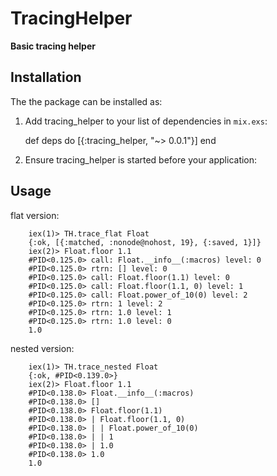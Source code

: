 # TracingHelper

**Basic tracing helper**

## Installation

The the package can be installed as:

  1. Add tracing_helper to your list of dependencies in `mix.exs`:

        def deps do
          [{:tracing_helper, "~> 0.0.1"}]
        end

  2. Ensure tracing_helper is started before your application:

## Usage

  flat version:

        iex(1)> TH.trace_flat Float
        {:ok, [{:matched, :nonode@nohost, 19}, {:saved, 1}]}
        iex(2)> Float.floor 1.1
        #PID<0.125.0> call: Float.__info__(:macros) level: 0
        #PID<0.125.0> rtrn: [] level: 0
        #PID<0.125.0> call: Float.floor(1.1) level: 0
        #PID<0.125.0> call: Float.floor(1.1, 0) level: 1
        #PID<0.125.0> call: Float.power_of_10(0) level: 2
        #PID<0.125.0> rtrn: 1 level: 2
        #PID<0.125.0> rtrn: 1.0 level: 1
        #PID<0.125.0> rtrn: 1.0 level: 0
        1.0

  nested version:

        iex(1)> TH.trace_nested Float
        {:ok, #PID<0.139.0>}
        iex(2)> Float.floor 1.1
        #PID<0.138.0> Float.__info__(:macros)
        #PID<0.138.0> []
        #PID<0.138.0> Float.floor(1.1)
        #PID<0.138.0> | Float.floor(1.1, 0)
        #PID<0.138.0> | | Float.power_of_10(0)
        #PID<0.138.0> | | 1
        #PID<0.138.0> | 1.0
        #PID<0.138.0> 1.0
        1.0



